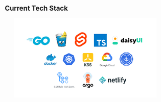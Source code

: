 ## Current Tech Stack
<p align="center">
  <img src="assets/anoneko-tech-stack.png" alt="anoneko-tech-stack">
</p>